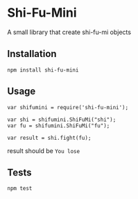 Shi-Fu-Mini
=========


A small library that create shi-fu-mi objects

## Installation

  `npm install shi-fu-mini`

## Usage

    var shifumini = require('shi-fu-mini');

    var shi = shifumini.ShiFuMi("shi");
    var fu = shifumini.ShiFuMi("fu");

    var result = shi.fight(fu);


  result should be `You lose`


## Tests

  `npm test`
